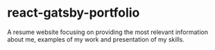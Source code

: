 # react-gatsby-portfolio
A resume website focusing on providing the most relevant information about me, examples of my work and presentation of my skills.
